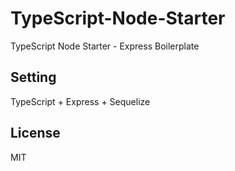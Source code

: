 # TypeScript-Node-Starter

TypeScript Node Starter - Express Boilerplate

## Setting

TypeScript + Express + Sequelize

## License

MIT
